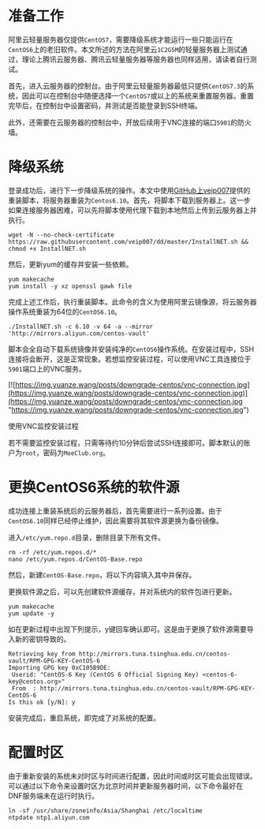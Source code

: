 
# 准备工作

阿里云轻量服务器仅提供`CentOS7`，需要降级系统才能运行一些只能运行在`CentOS6`上的老旧软件。本文所述的方法在阿里云`1C2G5M`的轻量服务器上测试通过，理论上腾讯云服务器、腾讯云轻量服务器等服务器也同样适用，请读者自行测试。

首先，进入云服务器的控制台。由于阿里云轻量服务器最低只提供`CentOS7.3`的系统，因此可以在控制台中随便选择一个`CentOS7`或以上的系统来重置服务器。重置完毕后，在控制台中设置密码，并测试是否能登录到SSH终端。

此外，还需要在云服务器的控制台中，开放后续用于VNC连接的端口`5901`的防火墙。

# 降级系统

登录成功后，进行下一步降级系统的操作。本文中使用[GitHub上veip007](https://github.com/veip007/dd)提供的重装脚本，将服务器重装为`Centos6.10`。首先，将脚本下载到服务器上。这一步如果连接服务器困难，可以先将脚本使用代理下载到本地然后上传到云服务器上并执行。

```shell
wget -N --no-check-certificate https://raw.githubusercontent.com/veip007/dd/master/InstallNET.sh && chmod +x InstallNET.sh
```

然后，更新yum的缓存并安装一些依赖。

```shell
yum makecache
yum install -y xz openssl gawk file
```

完成上述工作后，执行重装脚本。此命令的含义为使用阿里云镜像源，将云服务器操作系统重装为64位的`CentOS6.10`。

```shell
./InstallNET.sh -c 6.10 -v 64 -a --mirror 'http://mirrors.aliyun.com/centos-vault'
```

脚本会全自动下载系统镜像并安装纯净的`CentOS6`操作系统。在安装过程中，SSH连接将会断开，这是正常现象。若想监控安装过程，可以使用VNC工具连接位于`5901`端口上的VNC服务。

[![https://img.yuanze.wang/posts/downgrade-centos/vnc-connection.jpg](https://img.yuanze.wang/posts/downgrade-centos/vnc-connection.jpg)](https://img.yuanze.wang/posts/downgrade-centos/vnc-connection.jpg "https://img.yuanze.wang/posts/downgrade-centos/vnc-connection.jpg")

使用VNC监控安装过程

若不需要监控安装过程，只需等待约10分钟后尝试SSH连接即可。脚本默认的账户为`root`，密码为`MoeClub.org`。

# 更换CentOS6系统的软件源

成功连接上重装系统后的云服务器后，首先需要进行一系列设置。由于`CentOS6.10`同样已经停止维护，因此需要将其软件源更换为备份镜像。

进入`/etc/yum.repo.d`目录，删除目录下所有文件。

```shell
rm -rf /etc/yum.repos.d/*
nano /etc/yum.repos.d/CentOS-Base.repo
```

然后，新建`CentOS-Base.repo`，将以下内容填入其中并保存。

更换软件源之后，可以先创建软件源缓存，并对系统内的软件包进行更新。

```shell
yum makecache
yum update -y
```

如在更新过程中出现下列提示，y键回车确认即可。这是由于更换了软件源需要导入新的密钥导致的。

```fallback
Retrieving key from http://mirrors.tuna.tsinghua.edu.cn/centos-vault/RPM-GPG-KEY-CentOS-6
Importing GPG key 0xC105B9DE:
 Userid: "CentOS-6 Key (CentOS 6 Official Signing Key) <centos-6-key@centos.org>"
 From  : http://mirrors.tuna.tsinghua.edu.cn/centos-vault/RPM-GPG-KEY-CentOS-6
Is this ok [y/N]: y
```

安装完成后，重启系统，即完成了对系统的配置。

# 配置时区

由于重新安装的系统未对时区与时间进行配置，因此时间或时区可能会出现错误。可以通过以下命令来设置时区为北京时间并更新服务器时间，以下命令最好在DNF服务端未在运行时执行。

```shell
ln -sf /usr/share/zoneinfo/Asia/Shanghai /etc/localtime
ntpdate ntp1.aliyun.com
```
